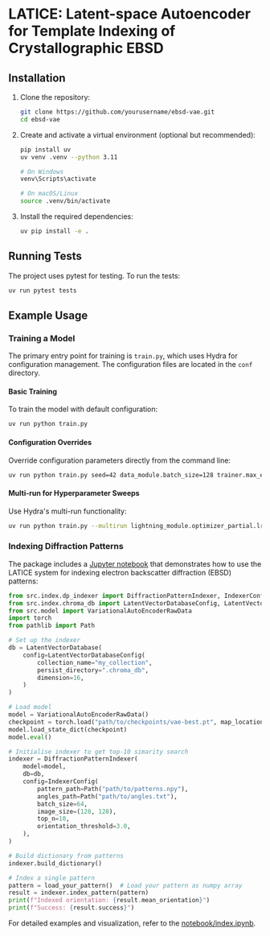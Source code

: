 # LATICE: Latent-space Autoencoder for Template Indexing of Crystallographic EBSD



## Installation

1. Clone the repository:
   ```bash
   git clone https://github.com/yourusername/ebsd-vae.git
   cd ebsd-vae
   ```

2. Create and activate a virtual environment (optional but recommended):
   ```bash
   pip install uv
   uv venv .venv --python 3.11

   # On Windows
   venv\Scripts\activate

   # On macOS/Linux
   source .venv/bin/activate
   ```

3. Install the required dependencies:
   ```bash
   uv pip install -e .
   ```

## Running Tests

The project uses pytest for testing. To run the tests:
```bash
uv run pytest tests
```

## Example Usage

### Training a Model

The primary entry point for training is `train.py`, which uses Hydra for configuration management. The configuration files are located in the `conf` directory.

#### Basic Training

To train the model with default configuration:

```bash
uv run python train.py
```

#### Configuration Overrides
Override configuration parameters directly from the command line:

```bash
uv run python train.py seed=42 data_module.batch_size=128 trainer.max_epochs=100
```


#### Multi-run for Hyperparameter Sweeps
Use Hydra's multi-run functionality:

```bash
uv run python train.py --multirun lightning_module.optimizer_partial.lr=1e-4,5e-4,1e-3 data_module.batch_size=64,128,256
```

### Indexing Diffraction Patterns

The package includes a [Jupyter notebook](notebook/index.ipynb) that demonstrates how to use the LATICE system for indexing electron backscatter diffraction (EBSD) patterns: 

```python
from src.index.dp_indexer import DiffractionPatternIndexer, IndexerConfig
from src.index.chroma_db import LatentVectorDatabaseConfig, LatentVectorDatabase
from src.model import VariationalAutoEncoderRawData
import torch
from pathlib import Path

# Set up the indexer
db = LatentVectorDatabase(
    config=LatentVectorDatabaseConfig(
        collection_name="my_collection",
        persist_directory=".chroma_db",
        dimension=16,
    )
)

# Load model
model = VariationalAutoEncoderRawData()
checkpoint = torch.load("path/to/checkpoints/vae-best.pt", map_location="cuda")
model.load_state_dict(checkpoint)
model.eval()

# Initialise indexer to get top-10 simarity search
indexer = DiffractionPatternIndexer(
    model=model,
    db=db,
    config=IndexerConfig(
        pattern_path=Path("path/to/patterns.npy"),
        angles_path=Path("path/to/angles.txt"),
        batch_size=64,
        image_size=(128, 128),
        top_n=10,
        orientation_threshold=3.0,
    ),
)

# Build dictionary from patterns
indexer.build_dictionary()

# Index a single pattern
pattern = load_your_pattern()  # Load your pattern as numpy array
result = indexer.index_pattern(pattern)
print(f"Indexed orientation: {result.mean_orientation}")
print(f"Success: {result.success}")
```

For detailed examples and visualization, refer to the [notebook/index.ipynb](notebook/index.ipynb).